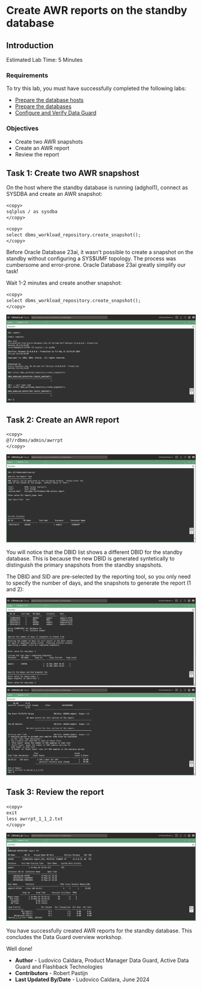 # Create AWR reports on the standby database

## Introduction


Estimated Lab Time: 5 Minutes

### Requirements
To try this lab, you must have successfully completed the following labs:
* [Prepare the database hosts](../prepare-host/prepare-host.md)
* [Prepare the databases](../prepare-db/prepare-db.md)
* [Configure and Verify Data Guard](../configure-dg/configure-dg.md)

### Objectives
* Create two AWR snapshots
* Create an AWR report
* Review the report

## Task 1: Create two AWR snapshost

On the host where the standby database is running (adghol1), connect as SYSDBA and create an AWR snapshot:

  ```
  <copy>
  sqlplus / as sysdba
  </copy>
  ```

  ```
  <copy>
  select dbms_workload_repository.create_snapshot();
  </copy>
  ```

Before Oracle Database 23ai, it wasn't possible to create a snapshot on the standby without configuring a SYS$UMF topology. The process was cumbersome and error-prone. Oracle Database 23ai greatly simplify our task!

Wait 1-2 minutes and create another snapshot:

  ```
  <copy>
  select dbms_workload_repository.create_snapshot();
  </copy>
  ```

![Creation of two AWR snapshots](images/create-snapshots.png)

## Task 2: Create an AWR report

  ```
  <copy>
  @?/rdbms/admin/awrrpt
  </copy>
  ```

![First part of the report creation](images/awrrpt-1.png)

You will notice that the DBID list shows a different DBID for the standby database. This is because the new DBID is generated syntetically to distinguish the primary snapshots from the standby snapshots.

The DBID and SID are pre-selected by the reporting tool, so you only need to specify the number of days, and the snapshots to generate the report (1 and 2):

![Second part of the report creation](images/awrrpt-2.png)
![Third part of the report creation](images/awrrpt-3.png)

## Task 3: Review the report

  ```
  <copy>
  exit
  less awrrpt_1_1_2.txt
  </copy>
  ```

  ![The AWR report belongs to the standby database](images/view-report.png)
  

You have successfully created AWR reports for the standby database. This concludes the Data Guard overview workshop.

Well done!

- **Author** - Ludovico Caldara, Product Manager Data Guard, Active Data Guard and Flashback Technologies
- **Contributors** - Robert Pastijn
- **Last Updated By/Date** -  Ludovico Caldara, June 2024
